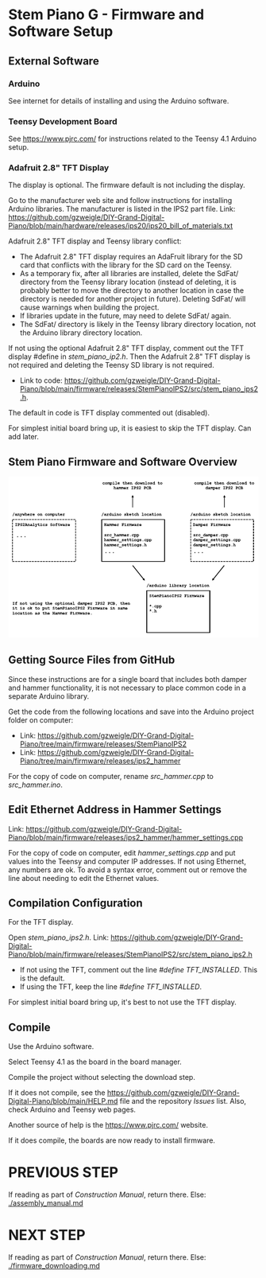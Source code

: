 # Stem Piano G - Firmware and Software Setup

## External Software

### Arduino

See internet for details of installing and using the Arduino software.

### Teensy Development Board

See https://www.pjrc.com/ for instructions related to the Teensy 4.1 Arduino setup.

### Adafruit 2.8" TFT Display

The display is optional. The firmware default is not including the display.

Go to the manufacturer web site and follow instructions for installing Arduino libraries. The manufacturer is listed in the IPS2 part file. Link: https://github.com/gzweigle/DIY-Grand-Digital-Piano/blob/main/hardware/releases/ips20/ips20_bill_of_materials.txt

Adafruit 2.8" TFT display and Teensy library conflict:
* The Adafruit 2.8" TFT display requires an AdaFruit library for the SD card that conflicts with the library for the SD card on the Teensy.
* As a temporary fix, after all libraries are installed, delete the SdFat/ directory from the Teensy library location (instead of deleting, it is probably better to move the directory to another location in case the directory is needed for another project in future). Deleting SdFat/ will cause warnings when building the project.
* If libraries update in the future, may need to delete SdFat/ again.
* The SdFat/ directory is likely in the Teensy library directory location, not the Arduino library directory location.

If not using the optional Adafruit 2.8" TFT display, comment out the TFT display #define in *stem_piano_ip2.h*. Then the Adafruit 2.8" TFT display is not required and deleting the Teensy SD library is not required.

* Link to code: https://github.com/gzweigle/DIY-Grand-Digital-Piano/blob/main/firmware/releases/StemPianoIPS2/src/stem_piano_ips2.h.

The default in code is TFT display commented out (disabled).

For simplest initial board bring up, it is easiest to skip the TFT display. Can add later.

## Stem Piano Firmware and Software Overview
![fw_and_sw](./diagrams/firmware_and_software_overview.png)

## Getting Source Files from GitHub

Since these instructions are for a single board that includes both damper and hammer functionality, it is not necessary to place common code in a separate Arduino library.

Get the code from the following locations and save into the Arduino project folder on computer:
* Link: https://github.com/gzweigle/DIY-Grand-Digital-Piano/tree/main/firmware/releases/StemPianoIPS2
* Link: https://github.com/gzweigle/DIY-Grand-Digital-Piano/tree/main/firmware/releases/ips2_hammer

For the copy of code on computer, rename *src_hammer.cpp* to *src_hammer.ino*.

## Edit Ethernet Address in Hammer Settings

Link: https://github.com/gzweigle/DIY-Grand-Digital-Piano/blob/main/firmware/releases/ips2_hammer/hammer_settings.cpp

For the copy of code on computer, edit *hammer_settings.cpp* and put values into the Teensy and computer IP addresses. If not using Ethernet, any numbers are ok. To avoid a syntax error, comment out or remove the line about needing to edit the Ethernet values.

## Compilation Configuration

For the TFT display.

Open *stem_piano_ips2.h*.
Link: https://github.com/gzweigle/DIY-Grand-Digital-Piano/blob/main/firmware/releases/StemPianoIPS2/src/stem_piano_ips2.h

* If not using the TFT, comment out the line *#define TFT_INSTALLED*. This is the default.
* If using the TFT, keep the line *#define TFT_INSTALLED*.

For simplest initial board bring up, it's best to not use the TFT display.

## Compile

Use the Arduino software.

Select Teensy 4.1 as the board in the board manager.

Compile the project without selecting the download step.

If it does not compile, see the https://github.com/gzweigle/DIY-Grand-Digital-Piano/blob/main/HELP.md file and the repository *Issues* list. Also, check Arduino and Teensy web pages.

Another source of help is the https://www.pjrc.com/ website.

If it does compile, the boards are now ready to install firmware.

# PREVIOUS STEP
If reading as part of *Construction Manual*, return there. Else:
[./assembly_manual.md](./assembly_manual.md)

# NEXT STEP
If reading as part of *Construction Manual*, return there. Else:
[./firmware_downloading.md](./firmware_downloading.md)